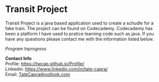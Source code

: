 # Transit Project 

Transit Project is a java based application used to create a schudle for a fake train. The project can be found on Codecademy.
Codecademy has been a platform I have used to pratice learning code such as java. If you have any questions please contact me with the information listed below.

*Program Inprogress*
<br/>

<b>Contact Info</b> </br>
Profile: https://twcap.github.io/Profile/ <br/>
Linkedin: https://www.linkedin.com/in/tate-capra/ <br/> 
Email: TateCapra@outlook.com 
